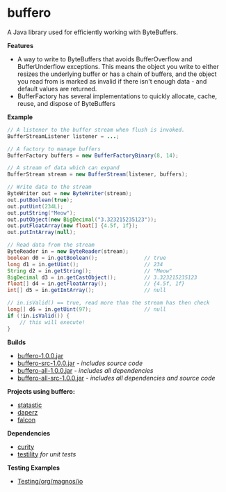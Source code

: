 buffero
=======

A Java library used for efficiently working with ByteBuffers.

**Features**
- A way to write to ByteBuffers that avoids BufferOverflow and BufferUnderflow exceptions. This means the object you write to either resizes the underlying buffer or has a chain of buffers, and the object you read from is marked as invalid if there isn't enough data - and default values are returned.
- BufferFactory has several implementations to quickly allocate, cache, reuse, and dispose of ByteBuffers

**Example**

```java
// A listener to the buffer stream when flush is invoked.
BufferStreamListener listener = ...;

// A factory to manage buffers
BufferFactory buffers = new BufferFactoryBinary(8, 14);

// A stream of data which can expand
BufferStream stream = new BufferStream(listener, buffers);

// Write data to the stream
ByteWriter out = new ByteWriter(stream);
out.putBoolean(true);
out.putUint(234L);
out.putString("Meow");
out.putObject(new BigDecimal("3.323215235123"));
out.putFloatArray(new float[] {4.5f, 1f});
out.putIntArray(null);

// Read data from the stream
ByteReader in = new ByteReader(stream);
boolean d0 = in.getBoolean();               // true
long d1 = in.getUint();                     // 234
String d2 = in.getString();                 // "Meow" 
BigDecimal d3 = in.getCastObject();         // 3.323215235123
float[] d4 = in.getFloatArray();            // {4.5f, 1f}
int[] d5 = in.getIntArray();                // null

// in.isValid() == true, read more than the stream has then check
long[] d6 = in.getUint(97);                 // null
if (!in.isValid()) {
    // this will execute!
}
```

**Builds**
- [buffero-1.0.0.jar](https://github.com/ClickerMonkey/buffero/blob/master/build/buffero-1.0.0.jar?raw=true)
- [buffero-src-1.0.0.jar](https://github.com/ClickerMonkey/buffero/blob/master/build/buffero-src-1.0.0.jar?raw=true) *- includes source code*
- [buffero-all-1.0.0.jar](https://github.com/ClickerMonkey/buffero/blob/master/build/buffero-1.0.0.jar?raw=true) *- includes all dependencies*
- [buffero-all-src-1.0.0.jar](https://github.com/ClickerMonkey/buffero/blob/master/build/buffero-src-1.0.0.jar?raw=true) *- includes all dependencies and source code*

**Projects using buffero:**
- [statastic](https://github.com/ClickerMonkey/statastic)
- [daperz](https://github.com/ClickerMonkey/daperz)
- [falcon](https://github.com/ClickerMonkey/falcon)

**Dependencies**
- [curity](https://github.com/ClickerMonkey/curity)
- [testility](https://github.com/ClickerMonkey/testility) *for unit tests*

**Testing Examples**
- [Testing/org/magnos/io](https://github.com/ClickerMonkey/buffero/tree/master/Testing/org/magnos/io)
